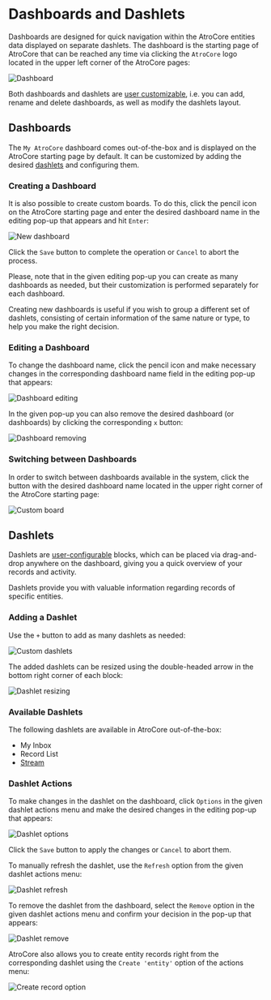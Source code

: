 # Dashboards and Dashlets

Dashboards are designed for quick navigation within the AtroCore entities data displayed on separate dashlets. The dashboard is the starting page of AtroCore that can be reached any time via clicking the `AtroCore` logo located in the upper left corner of the AtroCore pages:

![Dashboard](../_assets/user-guide/dashboards-and-dashlets/dashboard-interface.jpg)

Both dashboards and dashlets are [user customizable](./user-interface-core.md#user-interface-settings), i.e. you can add, rename and delete dashboards, as well as modify the dashlets layout.

## Dashboards

The `My AtroCore` dashboard comes out-of-the-box and is displayed on the AtroCore starting page by default. It can be customized by adding the desired [dashlets](#dashlets) and configuring them. 

### Creating a Dashboard

It is also possible to create custom boards. To do this, click the pencil icon on the AtroCore starting page and enter the desired dashboard name in the editing pop-up that appears and hit `Enter`:

![New dashboard](../_assets/user-guide/dashboards-and-dashlets/dashboard-new-core.jpg)

Click the `Save` button to complete the operation or `Cancel` to abort the process.

Please, note that in the given editing pop-up you can create as many dashboards as needed, but their customization is performed separately for each dashboard. 

Creating new dashboards is useful if you wish to group a different set of dashlets, consisting of certain information of the same nature or type, to help you make the right decision.

### Editing a Dashboard

To change the dashboard name, click the pencil icon and make necessary changes in the corresponding dashboard name field in the editing pop-up that appears:

![Dashboard editing](../_assets/user-guide/dashboards-and-dashlets/dashboard-editing.jpg)

In the given pop-up you can also remove the desired dashboard (or dashboards) by clicking the corresponding `x` button:

![Dashboard removing](../_assets/user-guide/dashboards-and-dashlets/dashboard-removing.jpg)

### Switching between Dashboards

In order to switch between dashboards available in the system, click the button with the desired dashboard name located in the upper right corner of the AtroCore starting page:

![Custom board](../_assets/user-guide/dashboards-and-dashlets/custom-board.jpg)

## Dashlets

Dashlets are [user-configurable](./user-interface-core.md#user-interface-settings) blocks, which can be placed via drag-and-drop anywhere on the dashboard, giving you a quick overview of your records and activity. 

Dashlets provide you with valuable information regarding records of specific entities.

### Adding a Dashlet

Use the `+` button to add as many dashlets as needed:

![Custom dashlets](../_assets/user-guide/dashboards-and-dashlets/custom-dashlets-core.jpg)

The added dashlets can be resized using the double-headed arrow in the bottom right corner of each block:

![Dashlet resizing](../_assets/user-guide/dashboards-and-dashlets/dashlet-resizing.jpg)

### Available Dashlets

The following dashlets are available in AtroCore out-of-the-box:
- My Inbox
- Record List
- [Stream](./stream-core.md)

### Dashlet Actions 

To make changes in the dashlet on the dashboard, click `Options` in the given dashlet actions menu and make the desired changes in the editing pop-up that appears:

![Dashlet options](../_assets/user-guide/dashboards-and-dashlets/dashlet-options-core.jpg)

Click the `Save` button to apply the changes or `Cancel` to abort them.

To manually refresh the dashlet, use the `Refresh` option from the given dashlet actions menu:

![Dashlet refresh](../_assets/user-guide/dashboards-and-dashlets/dashlet-refresh.jpg)

To remove the dashlet from the dashboard, select the `Remove` option in the given dashlet actions menu and confirm your decision in the pop-up that appears:

![Dashlet remove](../_assets/user-guide/dashboards-and-dashlets/dashlet-remove-core.jpg)

AtroCore also allows you to create entity records right from the corresponding dashlet using the `Create 'entity'` option of the actions menu:

![Create record option](../_assets/user-guide/dashboards-and-dashlets/create-record-option.jpg)
